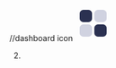 <i class="bi bi-box-arrow-right"></i>


//dashboard icon
<svg xmlns="http://www.w3.org/2000/svg" width="64" height="64" fill="none"><path fill="#2B3151" d="M9.333 17.333c0-2.485 0-3.727.406-4.708a5.333 5.333 0 0 1 2.887-2.886c.98-.406 2.222-.406 4.707-.406h3.334c2.485 0 3.727 0 4.707.406a5.333 5.333 0 0 1 2.887 2.886c.406.98.406 2.223.406 4.708v3.333c0 2.485 0 3.728-.406 4.708a5.334 5.334 0 0 1-2.887 2.886c-.98.406-2.222.406-4.707.406h-3.334c-2.485 0-3.727 0-4.707-.406a5.333 5.333 0 0 1-2.887-2.886c-.406-.98-.406-2.223-.406-4.708v-3.333Z"/><path fill="#2B3151" fill-rule="evenodd" d="M17.286 8h3.428c1.202 0 2.172 0 2.962.054.811.055 1.529.172 2.209.453a6.667 6.667 0 0 1 3.607 3.608c.282.68.399 1.398.454 2.21.054.789.054 1.759.054 2.961v3.428c0 1.202 0 2.172-.054 2.962-.055.811-.172 1.529-.454 2.209a6.666 6.666 0 0 1-3.607 3.607c-.68.282-1.398.399-2.21.454-.789.054-1.759.054-2.961.054h-3.428c-1.202 0-2.172 0-2.962-.054-.811-.055-1.529-.172-2.209-.454a6.667 6.667 0 0 1-3.608-3.607c-.281-.68-.398-1.398-.453-2.21C8 22.887 8 21.917 8 20.715v-3.428c0-1.202 0-2.172.054-2.962.055-.811.172-1.529.453-2.209a6.667 6.667 0 0 1 3.608-3.608c.68-.281 1.398-.398 2.21-.453C15.113 8 16.083 8 17.285 8Zm-2.78 2.714c-.676.046-1.07.133-1.37.257a4 4 0 0 0-2.165 2.165c-.124.3-.21.694-.257 1.37-.047.688-.047 1.567-.047 2.827v3.334c0 1.26 0 2.14.047 2.827.046.676.133 1.07.257 1.37a4 4 0 0 0 2.165 2.165c.3.124.694.21 1.37.257.688.047 1.567.047 2.827.047h3.334c1.26 0 2.14 0 2.827-.047.676-.046 1.07-.133 1.37-.257a4 4 0 0 0 2.165-2.165c.124-.3.21-.694.257-1.37.047-.688.047-1.567.047-2.827v-3.334c0-1.26 0-2.14-.047-2.827-.046-.676-.133-1.07-.257-1.37a4 4 0 0 0-2.165-2.165c-.3-.124-.694-.21-1.37-.257-.688-.047-1.567-.047-2.827-.047h-3.334c-1.26 0-2.14 0-2.827.047Z" clip-rule="evenodd"/><path fill="#D0D2E0" d="M9.333 43.333c0-2.485 0-3.727.406-4.708a5.333 5.333 0 0 1 2.887-2.886c.98-.406 2.222-.406 4.707-.406h3.334c2.485 0 3.727 0 4.707.406a5.333 5.333 0 0 1 2.887 2.886c.406.98.406 2.223.406 4.708v3.333c0 2.485 0 3.728-.406 4.708a5.334 5.334 0 0 1-2.887 2.886c-.98.406-2.222.406-4.707.406h-3.334c-2.485 0-3.727 0-4.707-.406a5.333 5.333 0 0 1-2.887-2.886c-.406-.98-.406-2.223-.406-4.708v-3.333Z"/><path fill="#D0D2E0" fill-rule="evenodd" d="M17.286 34h3.428c1.202 0 2.172 0 2.962.054.811.055 1.529.172 2.209.453a6.666 6.666 0 0 1 3.607 3.608c.282.68.399 1.398.454 2.21.054.789.054 1.759.054 2.961v3.428c0 1.202 0 2.172-.054 2.962-.055.811-.172 1.529-.454 2.209a6.666 6.666 0 0 1-3.607 3.608c-.68.281-1.398.398-2.21.453-.789.054-1.759.054-2.961.054h-3.428c-1.202 0-2.172 0-2.962-.054-.811-.055-1.529-.172-2.209-.453a6.667 6.667 0 0 1-3.608-3.608c-.281-.68-.398-1.398-.453-2.21C8 48.887 8 47.917 8 46.715v-3.428c0-1.202 0-2.172.054-2.962.055-.811.172-1.529.453-2.209a6.667 6.667 0 0 1 3.608-3.608c.68-.281 1.398-.398 2.21-.453C15.113 34 16.083 34 17.285 34Zm-2.78 2.714c-.676.046-1.07.133-1.37.257a4 4 0 0 0-2.165 2.165c-.124.3-.21.694-.257 1.37-.047.688-.047 1.567-.047 2.827v3.334c0 1.26 0 2.14.047 2.827.046.676.133 1.07.257 1.37a4 4 0 0 0 2.165 2.165c.3.124.694.21 1.37.257.688.047 1.567.047 2.827.047h3.334c1.26 0 2.14 0 2.827-.047.676-.046 1.07-.133 1.37-.257a4 4 0 0 0 2.165-2.165c.124-.3.21-.694.257-1.37.047-.688.047-1.567.047-2.827v-3.334c0-1.26 0-2.14-.047-2.827-.046-.676-.133-1.07-.257-1.37a4 4 0 0 0-2.165-2.165c-.3-.124-.694-.21-1.37-.257-.688-.047-1.567-.047-2.827-.047h-3.334c-1.26 0-2.14 0-2.827.047Z" clip-rule="evenodd"/><path fill="#D0D2E0" d="M35.333 17.333c0-2.485 0-3.727.406-4.708a5.333 5.333 0 0 1 2.887-2.886c.98-.406 2.222-.406 4.707-.406h3.334c2.485 0 3.727 0 4.707.406a5.333 5.333 0 0 1 2.887 2.886c.406.98.406 2.223.406 4.708v3.333c0 2.485 0 3.728-.406 4.708a5.334 5.334 0 0 1-2.887 2.886c-.98.406-2.222.406-4.707.406h-3.334c-2.485 0-3.727 0-4.707-.406a5.334 5.334 0 0 1-2.887-2.886c-.406-.98-.406-2.223-.406-4.708v-3.333Z"/><path fill="#D0D2E0" fill-rule="evenodd" d="M43.286 8h3.428c1.202 0 2.172 0 2.962.054.811.055 1.529.172 2.209.453a6.667 6.667 0 0 1 3.608 3.608c.281.68.398 1.398.453 2.21.054.789.054 1.759.054 2.961v3.428c0 1.202 0 2.172-.054 2.962-.055.811-.172 1.529-.453 2.209a6.666 6.666 0 0 1-3.608 3.607c-.68.282-1.398.399-2.21.454-.789.054-1.759.054-2.961.054h-3.428c-1.202 0-2.172 0-2.962-.054-.811-.055-1.529-.172-2.209-.454a6.666 6.666 0 0 1-3.608-3.607c-.281-.68-.398-1.398-.453-2.21C34 22.887 34 21.917 34 20.715v-3.428c0-1.202 0-2.172.054-2.962.055-.811.172-1.529.453-2.209a6.667 6.667 0 0 1 3.608-3.608c.68-.281 1.398-.398 2.21-.453C41.113 8 42.083 8 43.285 8Zm-2.78 2.714c-.676.046-1.07.133-1.37.257a4 4 0 0 0-2.165 2.165c-.124.3-.21.694-.257 1.37-.047.688-.047 1.567-.047 2.827v3.334c0 1.26 0 2.14.047 2.827.046.676.133 1.07.257 1.37a4 4 0 0 0 2.165 2.165c.3.124.694.21 1.37.257.688.047 1.567.047 2.827.047h3.334c1.26 0 2.14 0 2.827-.047.676-.046 1.07-.133 1.37-.257a4 4 0 0 0 2.165-2.165c.124-.3.21-.694.257-1.37.047-.688.047-1.567.047-2.827v-3.334c0-1.26 0-2.14-.047-2.827-.046-.676-.133-1.07-.257-1.37a4 4 0 0 0-2.165-2.165c-.3-.124-.694-.21-1.37-.257-.688-.047-1.567-.047-2.827-.047h-3.334c-1.26 0-2.14 0-2.827.047Z" clip-rule="evenodd"/><path fill="#2B3151" d="M35.333 43.333c0-2.485 0-3.727.406-4.708a5.333 5.333 0 0 1 2.887-2.886c.98-.406 2.222-.406 4.707-.406h3.334c2.485 0 3.727 0 4.707.406a5.333 5.333 0 0 1 2.887 2.886c.406.98.406 2.223.406 4.708v3.333c0 2.485 0 3.728-.406 4.708a5.334 5.334 0 0 1-2.887 2.886c-.98.406-2.222.406-4.707.406h-3.334c-2.485 0-3.727 0-4.707-.406a5.334 5.334 0 0 1-2.887-2.886c-.406-.98-.406-2.223-.406-4.708v-3.333Z"/><path fill="#2B3151" fill-rule="evenodd" d="M43.286 34h3.428c1.202 0 2.172 0 2.962.054.811.055 1.529.172 2.209.453a6.666 6.666 0 0 1 3.608 3.608c.281.68.398 1.398.453 2.21.054.789.054 1.759.054 2.961v3.428c0 1.202 0 2.172-.054 2.962-.055.811-.172 1.529-.453 2.209a6.666 6.666 0 0 1-3.608 3.608c-.68.281-1.398.398-2.21.453-.789.054-1.759.054-2.961.054h-3.428c-1.202 0-2.172 0-2.962-.054-.811-.055-1.529-.172-2.209-.453a6.666 6.666 0 0 1-3.608-3.608c-.281-.68-.398-1.398-.453-2.21C34 48.887 34 47.917 34 46.715v-3.428c0-1.202 0-2.172.054-2.962.055-.811.172-1.529.453-2.209a6.666 6.666 0 0 1 3.608-3.608c.68-.281 1.398-.398 2.21-.453C41.113 34 42.083 34 43.285 34Zm-2.78 2.714c-.676.046-1.07.133-1.37.257a4 4 0 0 0-2.165 2.165c-.124.3-.21.694-.257 1.37-.047.688-.047 1.567-.047 2.827v3.334c0 1.26 0 2.14.047 2.827.046.676.133 1.07.257 1.37a4 4 0 0 0 2.165 2.165c.3.124.694.21 1.37.257.688.047 1.567.047 2.827.047h3.334c1.26 0 2.14 0 2.827-.047.676-.046 1.07-.133 1.37-.257a4 4 0 0 0 2.165-2.165c.124-.3.21-.694.257-1.37.047-.688.047-1.567.047-2.827v-3.334c0-1.26 0-2.14-.047-2.827-.046-.676-.133-1.07-.257-1.37a4 4 0 0 0-2.165-2.165c-.3-.124-.694-.21-1.37-.257-.688-.047-1.567-.047-2.827-.047h-3.334c-1.26 0-2.14 0-2.827.047Z" clip-rule="evenodd"/></svg>

2.